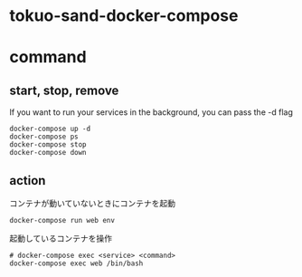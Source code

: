 # tokuo-sand-docker-compose

# command
## start, stop, remove
If you want to run your services in the background, you can pass the -d flag 
```
docker-compose up -d
docker-compose ps
docker-compose stop
docker-compose down
```

## action
コンテナが動いていないときにコンテナを起動
```
docker-compose run web env
```

起動しているコンテナを操作
```
# docker-compose exec <service> <command>
docker-compose exec web /bin/bash
```